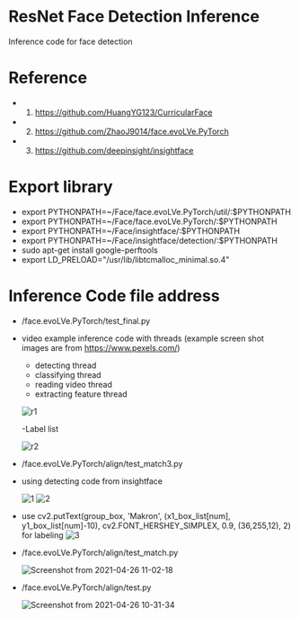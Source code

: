 # ResNet Face Detection Inference
Inference code for face detection

# Reference
- 1. https://github.com/HuangYG123/CurricularFace
- 2. https://github.com/ZhaoJ9014/face.evoLVe.PyTorch
- 3. https://github.com/deepinsight/insightface

# Export library
- export PYTHONPATH=~/Face/face.evoLVe.PyTorch/util/:$PYTHONPATH
- export PYTHONPATH=~/Face/face.evoLVe.PyTorch/:$PYTHONPATH
- export PYTHONPATH=~/Face/insightface/:$PYTHONPATH
- export PYTHONPATH=~/Face/insightface/detection/:$PYTHONPATH
- sudo apt-get install google-perftools
- export LD_PRELOAD="/usr/lib/libtcmalloc_minimal.so.4"

# Inference Code file address
- /face.evoLVe.PyTorch/test_final.py

- video example inference code with threads (example screen shot images are from https://www.pexels.com/)
  - detecting thread 
  - classifying thread
  - reading video thread
  - extracting feature thread
  
  ![r1](https://user-images.githubusercontent.com/62841284/116641523-d732df00-a9a7-11eb-9e7d-79bf48b5da00.png)
  
  -Label list
  
  ![r2](https://user-images.githubusercontent.com/62841284/116641538-dbf79300-a9a7-11eb-8624-f83451e9f876.png)


- /face.evoLVe.PyTorch/align/test_match3.py
- using detecting code from insightface
  
  ![1](https://user-images.githubusercontent.com/62841284/116346345-0a009a00-a825-11eb-9350-d661d8c37ad2.png)
  ![2](https://user-images.githubusercontent.com/62841284/116346351-0c62f400-a825-11eb-8c5a-ad01edb0fc16.png)

- use cv2.putText(group_box, 'Makron', (x1_box_list[num], y1_box_list[num]-10), cv2.FONT_HERSHEY_SIMPLEX, 0.9, (36,255,12), 2) for labeling
  ![3](https://user-images.githubusercontent.com/62841284/116355011-353eb580-a834-11eb-945f-1b4951098818.png)


- /face.evoLVe.PyTorch/align/test_match.py

  ![Screenshot from 2021-04-26 11-02-18](https://user-images.githubusercontent.com/62841284/116019487-3da1bf80-a67f-11eb-9f40-ffa31554ffce.png)


- /face.evoLVe.PyTorch/align/test.py

  ![Screenshot from 2021-04-26 10-31-34](https://user-images.githubusercontent.com/62841284/116019244-c2d8a480-a67e-11eb-8863-eeea86a69cd8.png)

